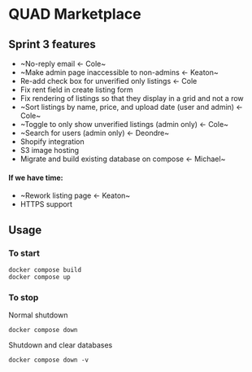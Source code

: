 # QUAD Marketplace

## Sprint 3 features
- ~No-reply email <- Cole~
- ~Make admin page inaccessible to non-admins <- Keaton~
- Re-add check box for unverified only listings <- Cole
- Fix rent field in create listing form
- Fix rendering of listings so that they display in a grid and not a row
- ~Sort listings by name, price, and upload date (user and admin) <- Cole~
- ~Toggle to only show unverified listings (admin only) <- Cole~
- ~Search for users (admin only) <- Deondre~
- Shopify integration 
- S3 image hosting 
- Migrate and build existing database on compose <- Michael~
#### If we have time:
- ~Rework listing page <- Keaton~
- HTTPS support

## Usage
### To start
```
docker compose build
docker compose up
```
### To stop
Normal shutdown
```
docker compose down
```
Shutdown and clear databases
```
docker compose down -v
```
